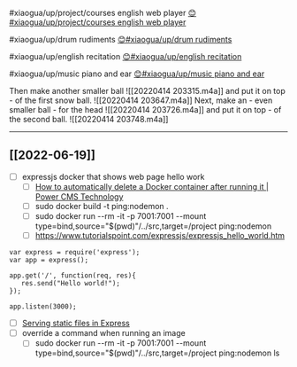 #xiaogua/up/project/courses  english web player
[😊#xiaogua/up/project/courses  english web player](http://47.111.95.20:6001/user/1/start/%23xiaogua%2Fup%2Fproject%2Fcourses%20%20english%20web%20player)

#xiaogua/up/drum rudiments
[😊#xiaogua/up/drum rudiments](http://47.111.95.20:6001/user/17/start/%23xiaogua%2Fup%2Fdrum%20rudiments)

#xiaogua/up/english recitation
[😊#xiaogua/up/english recitation](http://47.111.95.20:6001/user/17/start/%23xiaogua%2Fup%2Fenglish%20recitation)

#xiaogua/up/music  piano and ear
[😊#xiaogua/up/music  piano and ear](http://47.111.95.20:6001/user/17/start/%23xiaogua%2Fup%2Fmusic%20%20piano%20and%20ear)

Then make another smaller ball
![[20220414 203315.m4a]]
and put it on top - of the first snow ball.
![[20220414 203647.m4a]]
Next, make an -  even smaller ball - for the head
![[20220414 203726.m4a]]
and put it on top - of the second ball.
![[20220414 203748.m4a]]

----------------------------------


## [[2022-06-19]]
- [ ] expressjs docker that shows web page hello work
	- [ ] [How to automatically delete a Docker container after running it | Power CMS Technology](https://www.powercms.in/article/how-automatically-delete-docker-container-after-running-it)	
	- [ ] sudo docker build -t ping:nodemon .
	- [ ] sudo docker run --rm -it -p 7001:7001 --mount type=bind,source="$(pwd)"/../src,target=/project ping:nodemon
	- [ ] https://www.tutorialspoint.com/expressjs/expressjs_hello_world.htm

```
var express = require('express');
var app = express();

app.get('/', function(req, res){
   res.send("Hello world!");
});

app.listen(3000);
```

- [ ] [Serving static files in Express](https://expressjs.com/en/starter/static-files.html)
- [ ] override a command when running an image
	- [ ] sudo docker run --rm -it -p 7001:7001 --mount type=bind,source="$(pwd)"/../src,target=/project ping:nodemon ls